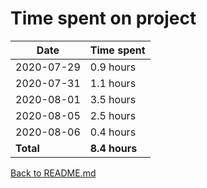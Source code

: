 Time spent on project
=====================

| Date       | Time spent     |
| ---------- | -------------- |
| 2020-07-29 | 0.9 hours      |
| 2020-07-31 | 1.1 hours      |
| 2020-08-01 | 3.5 hours      |
| 2020-08-05 | 2.5 hours      |
| 2020-08-06 | 0.4 hours      |
| **Total**  | **8.4 hours**  |

[Back to README.md](README.md)
